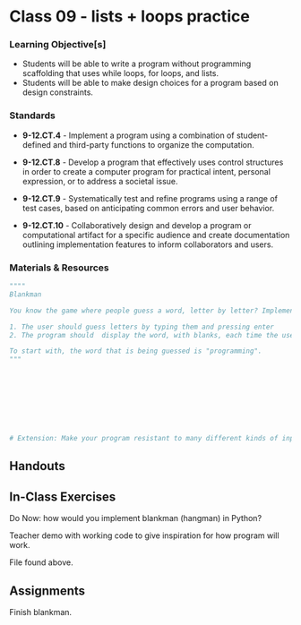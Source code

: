 # Class 09 - lists + loops practice

### Learning Objective[s]

* Students will be able to write a program without programming scaffolding that uses while loops, for loops, and lists.   
* Students will be able to make design choices for a program based on design constraints.

### Standards

* **9-12.CT.4** - Implement a program using a combination of student-defined and third-party functions to organize the computation.

* **9-12.CT.8** - Develop a program that effectively uses control structures in order to create a computer program for practical intent, personal expression, or to address a societal issue.

* **9-12.CT.9** - Systematically test and refine programs using a range of test cases, based on anticipating common errors and user behavior.

* **9-12.CT.10** - Collaboratively design and develop a program or computational artifact for a specific audience and create documentation outlining implementation features to inform collaborators and users.


### Materials & Resources

```python
""""
Blankman

You know the game where people guess a word, letter by letter? Implement your own version of it. It can work however you want it to - however, these are the requirements:

1. The user should guess letters by typing them and pressing enter
2. The program should  display the word, with blanks, each time the user is about to guess a new letter.

To start with, the word that is being guessed is "programming".
"""









# Extension: Make your program resistant to many different kinds of input (entire words, integers for guesses, etc.). 
```

## Handouts

## In-Class Exercises

Do Now: how would you implement blankman (hangman) in Python?

Teacher demo with working code to give inspiration for how program will work. 

File found above. 

## Assignments
Finish blankman.